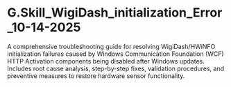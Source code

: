 # G.Skill_WigiDash_initialization_Error_10-14-2025
A comprehensive troubleshooting guide for resolving WigiDash/HWiNFO initialization failures caused by Windows Communication Foundation (WCF) HTTP Activation components being disabled after Windows updates. Includes root cause analysis, step-by-step fixes, validation procedures, and preventive measures to restore hardware sensor functionality.
